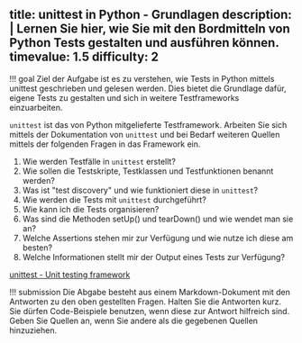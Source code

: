 title: unittest in Python - Grundlagen
description: |
  Lernen Sie hier, wie Sie mit den Bordmitteln von Python Tests gestalten und ausführen können.  
timevalue: 1.5
difficulty: 2
---
!!! goal
    Ziel der Aufgabe ist es zu verstehen, wie Tests in Python mittels unittest geschrieben und
    gelesen werden.
    Dies bietet die Grundlage dafür, eigene Tests zu gestalten und sich in weitere Testframeworks
    einzuarbeiten.

`unittest` ist das von Python mitgelieferte Testframework.
Arbeiten Sie sich mittels der Dokumentation von `unittest` und bei Bedarf weiteren Quellen mittels
der folgenden Fragen in das Framework ein.

1. Wie werden Testfälle in `unittest` erstellt?
2. Wie sollen die Testskripte, Testklassen und Testfunktionen benannt werden?
3. Was ist "test discovery" und wie funktioniert diese in `unittest`?
4. Wie werden die Tests mit `unittest` durchgeführt?
5. Wie kann ich die Tests organisieren?
6. Was sind die Methoden setUp() und tearDown() und wie wendet man sie an?
7. Welche Assertions stehen mir zur Verfügung und wie nutze ich diese am besten?
8. Welche Informationen stellt mir der Output eines Tests zur Verfügung?

[unittest - Unit testing framework](https://docs.python.org/3.10/library/unittest.html)

!!! submission
    Die Abgabe besteht aus einem Markdown-Dokument mit den Antworten zu den oben gestellten Fragen.
    Halten Sie die Antworten kurz.
    Sie dürfen Code-Beispiele benutzen, wenn diese zur Antwort hilfreich sind.
    Geben Sie Quellen an, wenn Sie andere als die gegebenen Quellen hinzuziehen.
